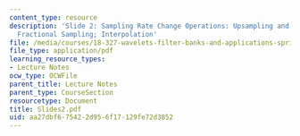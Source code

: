 ```yaml
---
content_type: resource
description: 'Slide 2: Sampling Rate Change Operations: Upsampling and Downsampling;
  Fractional Sampling; Interpolation'
file: /media/courses/18-327-wavelets-filter-banks-and-applications-spring-2003/aa27dbf675422d956f17129fe72d3852_Slides2.pdf
file_type: application/pdf
learning_resource_types:
- Lecture Notes
ocw_type: OCWFile
parent_title: Lecture Notes
parent_type: CourseSection
resourcetype: Document
title: Slides2.pdf
uid: aa27dbf6-7542-2d95-6f17-129fe72d3852
---
```

